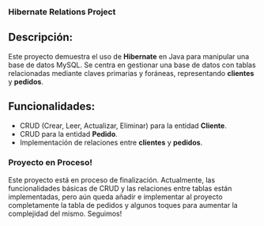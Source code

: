 ### Hibernate Relations Project

## Descripción:
Este proyecto demuestra el uso de **Hibernate** en Java para manipular una base de datos MySQL. Se centra en gestionar una base de datos con tablas relacionadas mediante claves primarias y foráneas, representando **clientes** y **pedidos**.

## Funcionalidades:
- CRUD (Crear, Leer, Actualizar, Eliminar) para la entidad **Cliente**.
- CRUD para la entidad **Pedido**.
- Implementación de relaciones entre **clientes** y **pedidos**.

### Proyecto en Proceso!
Este proyecto está en proceso de finalización. Actualmente, las funcionalidades básicas de CRUD y las relaciones entre tablas están implementadas, pero aún queda añadir e implementar al proyecto completamente la tabla de pedidos y algunos toques para aumentar la complejidad del mismo. Seguimos!

